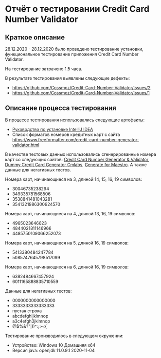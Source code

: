 # Отчёт о тестировании Credit Card Number Validator

## Краткое описание

28.12.2020 - 28.12.2020 было проведено тестирование установки, функциональное тестирование приложения Credit Card Number Validator.

На тестирование затрачено 1.5 часа.

В результате тестирования выявлены следующие дефекты:
* https://github.com/Cossmoz/Credit-Card-Number-Validator/issues/2
* https://github.com/Cossmoz/Credit-Card-Number-Validator/issues/1

## Описание процесса тестирования

В процессе тестирования использовались следующие артефакты:
* [Руководство по установке IntelliJ IDEA](https://github.com/netology-code/javaqa-homeworks/blob/master/intro/idea.md)
* Список форматов номеров кредитных карт с сайта https://www.freeformatter.com/credit-card-number-generator-validator.html

В качестве тестовых данных использовались сгенерированные номера карт cо следующих сайтов: [Credit Card Number Generator & Validator](https://www.freeformatter.com/credit-card-number-generator-validator.html), [Dummy Credit Card Generator Cmlabs](https://cmlabs.co/dummy-credit-card-generator/), [Generate for Maestro](https://creditcardgenerator.in/card-generator/maestro). А также данные для негативных тестов.


Номера карт, начинающиеся на 3, длиной 14, 15, 16, 19 символов:
* 30046735238294
* 349335781568506
* 3538841481043281
* 3541321986300924570

Номера карт, начинающиеся на 4, длиной 13, 16, 19 символов:
* 4965023646623
* 4844021811146966
* 4485750109066252073

Номера карт, начинающиеся на 5, длиной 16, 19 символов:
* 5413380484247784
* 5085747645798517099

Номера карт, начинающиеся на 6, длиной 16, 19 символов:
* 6382484667457924
* 6011165888835710559

Данные для негативных тестов:
* 0000000000000000
* 3333333333333333
* пустая строка
* abcdefghijklmnop
* a3c4efgh3jklmnop
* @$%&?"|\()^:;><{


Тестирование производилось в следующем окружении:

* Устройство: Windows 10 Домашняя x64
* Версия java: openjdk 11.0.9.1 2020-11-04